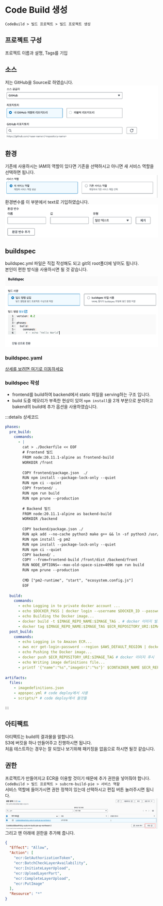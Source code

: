 # Code Build 생성

`CodeBuild > 빌드 프로젝트 > 빌드 프로젝트 생성`

## 프로젝트 구성

프로젝트 이름과 설명, Tags를 기입

## 소스

저는 GitHub을 Source로 하였습니다.  
![](2024-04-01-13-46-34.png)

## 환경

기존에 사용하시는 IAM의 역할이 있다면 기존을 선택하시고 아니면 새 서비스 역할을 선택하면 됩니다.  
![](2024-04-01-13-51-02.png)
환경변수를 이 부분에서 text로 기입하였습니다.
![](2024-04-01-13-46-52.png)

## buildspec

buildspec.yml 파일은 직접 작성해도 되고 git의 root폴더에 넣어도 됩니다.  
본인이 편한 방식을 사용하시면 될 것 같습니다.

![](2024-04-01-13-47-59.png)

### buildspec.yaml

[상세를 보려면 여기로 이동하세요](/aws/code-pipeline/code-build/buildspec)

### buildspec 작성

- frontend를 build하여 backend에서 static 파일을 serving하는 구조 입니다.
- build 도중 메모리가 부족한 현상이 있어 `npm install`을 2개 부분으로 분리하고 bakend의 build에 추가 옵션을 사용하였습니다.

:::details 상세코드

```yaml
phases:
  pre_build:
    commands:
      - |
        cat > ./Dockerfile << EOF
        # Frontend 빌드
        FROM node:20.11.1-alpine as frontend-build
        WORKDIR /front

        COPY frontend/package.json  ./  
        RUN npm install --package-lock-only --quiet
        RUN npm ci --quiet
        COPY frontend/ .
        RUN npm run build
        RUN npm prune --production

        # Backend 빌드
        FROM node:20.11.1-alpine as backend-build
        WORKDIR /backend

        COPY backend/package.json ./
        RUN apk add --no-cache python3 make g++ && ln -sf python3 /usr/bin/python
        RUN npm install -g pm2
        RUN npm install --package-lock-only --quiet
        RUN npm ci --quiet
        COPY backend/ .
        COPY --from=frontend-build /front/dist /backend/front
        RUN NODE_OPTIONS=--max-old-space-size=4096 npm run build
        RUN npm prune --production

        CMD ["pm2-runtime", "start", "ecosystem.config.js"]
        EOF

  build:
    commands:
      - echo Logging in to private docker account ...
      - echo $DOCKER_PASS | docker login --username $DOCKER_ID --password-stdin # docker 로그인
      - echo Building the Docker image...
      - docker build -t $IMAGE_REPO_NAME:$IMAGE_TAG . # docker 이미지 빌드
      - docker tag $IMAGE_REPO_NAME:$IMAGE_TAG $ECR_REPOSITORY_URI:$IMAGE_TAG # docker tag 변경
  post_build:
    commands:
      - echo Logging in to Amazon ECR...
      - aws ecr get-login-password --region $AWS_DEFAULT_REGION | docker login --username AWS --password-stdin $ECR_REPOSITORY_URI # ecr 로그인
      - echo Pushing the Docker image...
      - docker push $ECR_REPOSITORY_URI:$IMAGE_TAG # docker 이미지 푸시
      - echo Writing image definitions file...
      - printf '{"name":"%s","imageUri":"%s"}' $CONTAINER_NAME $ECR_REPOSITORY_URI:$IMAGE_TAG > imagedefinitions.json # 결과파일생성

artifacts:
  files:
    - imagedefinitions.json
    - appspec.yml # code deploy에서 사용
    - scripts/* # code deploy에서 쓸것들
```

:::

## 아티팩트

아티팩트는 build의 결과물을 말합니다.  
S3에 버킷을 하나 만들어주고 진행하시면 됩니다.  
처음 테스트하는 경우는 잘 되었나 보기위해 패키징을 없음으로 하시면 될것 같습니다.

## 권한

프로젝트가 만들어지고 ECR을 이용할 것이기 때문에 추가 권한을 넣어줘야 합니다.  
`CodeBuild > 빌드 프로젝트 > subcrm-build-pie > 서비스 역할`  
서비스 역할에 들어가시면 권한 정책이 있는데 선택하시고 편집 버튼 눌러주시면 됩니다.
![](2024-04-01-13-52-28.png)
그리고 맨 아래에 권한을 추가해 줍니다.

```json
{
  "Effect": "Allow",
  "Action": [
    "ecr:GetAuthorizationToken",
    "ecr:BatchCheckLayerAvailability",
    "ecr:InitiateLayerUpload",
    "ecr:UploadLayerPart",
    "ecr:CompleteLayerUpload",
    "ecr:PutImage"
  ],
  "Resource": "*"
}
```
